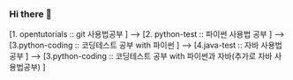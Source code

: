 ### Hi there 👋
[1. opentutorials :: git 사용법공부 ] --> [2. python-test :: 파이썬 사용법 공부 ] --> [3.python-coding :: 코딩테스트 공부 with 파이썬 ] --> [4.java-test :: 자바 사용법 공부 ] --> [3.python-coding :: 코딩테스트 공부 with 파이썬과 자바(추가로 자바 사용법공부) ]
<!--
**3baaa/3baaa** is a ✨ _special_ ✨ repository because its `README.md` (this file) appears on your GitHub profile.

Here are some ideas to get you started:

- 🔭 I’m currently working on ...
- 🌱 I’m currently learning ...
- 👯 I’m looking to collaborate on ...
- 🤔 I’m looking for help with ...
- 💬 Ask me about ...
- 📫 How to reach me: ...
- 😄 Pronouns: ...
- ⚡ Fun fact: ...
-->
